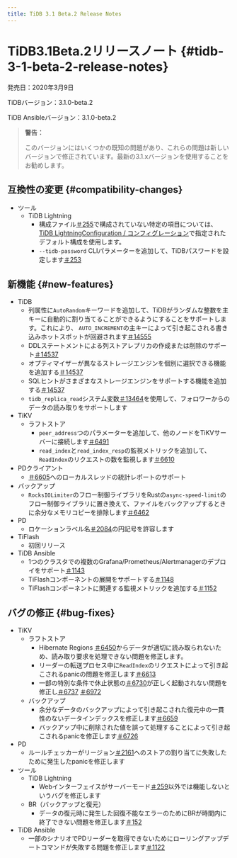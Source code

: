 ```yaml
---
title: TiDB 3.1 Beta.2 Release Notes
---
```


# TiDB3.1Beta.2リリースノート {#tidb-3-1-beta-2-release-notes}

発売日：2020年3月9日

TiDBバージョン：3.1.0-beta.2

TiDB Ansibleバージョン：3.1.0-beta.2

> **警告：**
>
> このバージョンにはいくつかの既知の問題があり、これらの問題は新しいバージョンで修正されています。最新の3.1.xバージョンを使用することをお勧めします。

## 互換性の変更 {#compatibility-changes}

-   ツール
    -   TiDB Lightning
        -   構成ファイル[＃255](https://github.com/pingcap/tidb-lightning/pull/255)で構成されていない特定の項目については、 [TiDB LightningConfiguration / コンフィグレーション](/tidb-lightning/tidb-lightning-configuration.md)で指定されたデフォルト構成を使用します。
        -   `--tidb-password` CLIパラメーターを追加して、TiDBパスワードを設定します[＃253](https://github.com/pingcap/tidb-lightning/pull/253)

## 新機能 {#new-features}

-   TiDB
    -   列属性に`AutoRandom`キーワードを追加して、TiDBがランダムな整数を主キーに自動的に割り当てることができるようにすることをサポートします。これにより、 `AUTO_INCREMENT`の主キーによって引き起こされる書き込みホットスポットが回避されます[＃14555](https://github.com/pingcap/tidb/pull/14555)
    -   DDLステートメントによる列ストアレプリカの作成または削除のサポート[＃14537](https://github.com/pingcap/tidb/pull/14537)
    -   オプティマイザーが異なるストレージエンジンを個別に選択できる機能を追加する[＃14537](https://github.com/pingcap/tidb/pull/14537)
    -   SQLヒントがさまざまなストレージエンジンをサポートする機能を追加する[＃14537](https://github.com/pingcap/tidb/pull/14537)
    -   `tidb_replica_read`システム変数[＃13464](https://github.com/pingcap/tidb/pull/13464)を使用して、フォロワーからのデータの読み取りをサポートします
-   TiKV
    -   ラフトストア
        -   `peer_address`つのパラメーターを追加して、他のノードをTiKVサーバーに接続します[＃6491](https://github.com/tikv/tikv/pull/6491)
        -   `read_index`と`read_index_resp`の監視メトリックを追加して、 `ReadIndex`のリクエストの数を監視します[＃6610](https://github.com/tikv/tikv/pull/6610)
-   PDクライアント
    -   [＃6605](https://github.com/tikv/tikv/pull/6605)へのローカルスレッドの統計レポートのサポート
-   バックアップ
    -   `RocksIOLimiter`のフロー制御ライブラリをRustの`async-speed-limit`のフロー制御ライブラリに置き換えて、ファイルをバックアップするときに余分なメモリコピーを排除します[＃6462](https://github.com/tikv/tikv/pull/6462)
-   PD
    -   ロケーションラベル名[＃2084](https://github.com/pingcap/pd/pull/2084)の円記号を許容します
-   TiFlash
    -   初回リリース
-   TiDB Ansible
    -   1つのクラスタでの複数のGrafana/Prometheus/Alertmanagerのデプロイをサポート[＃1143](https://github.com/pingcap/tidb-ansible/pull/1143)
    -   TiFlashコンポーネントの展開をサポートする[＃1148](https://github.com/pingcap/tidb-ansible/pull/1148)
    -   TiFlashコンポーネントに関連する監視メトリックを追加する[＃1152](https://github.com/pingcap/tidb-ansible/pull/1152)

## バグの修正 {#bug-fixes}

-   TiKV
    -   ラフトストア
        -   Hibernate Regions [＃6450](https://github.com/tikv/tikv/pull/6450)からデータが適切に読み取られないため、読み取り要求を処理できない問題を修正します。
        -   リーダーの転送プロセス中に`ReadIndex`のリクエストによって引き起こされるpanicの問題を修正します[＃6613](https://github.com/tikv/tikv/pull/6613)
        -   一部の特別な条件で休止状態の[＃6730](https://github.com/tikv/tikv/pull/6730)が正しく起動されない問題を修正し[＃6737](https://github.com/tikv/tikv/pull/6737) [＃6972](https://github.com/tikv/tikv/pull/6972)
    -   バックアップ
        -   余分なデータのバックアップによって引き起こされた復元中の一貫性のないデータインデックスを修正します[＃6659](https://github.com/tikv/tikv/pull/6659)
        -   バックアップ中に削除された値を誤って処理することによって引き起こされるpanicを修正します[＃6726](https://github.com/tikv/tikv/pull/6726)
-   PD
    -   ルールチェッカーがリージョン[＃2161](https://github.com/pingcap/pd/pull/2161)へのストアの割り当てに失敗したために発生したpanicを修正します
-   ツール
    -   TiDB Lightning
        -   Webインターフェイスがサーバーモード[＃259](https://github.com/pingcap/tidb-lightning/pull/259)以外では機能しないというバグを修正します
    -   BR（バックアップと復元）
        -   データの復元時に発生した回復不能なエラーのためにBRが時間内に終了できない問題を修正します[＃152](https://github.com/pingcap/br/pull/152)
-   TiDB Ansible
    -   一部のシナリオでPDリーダーを取得できないためにローリングアップデートコマンドが失敗する問題を修正します[＃1122](https://github.com/pingcap/tidb-ansible/pull/1122)
